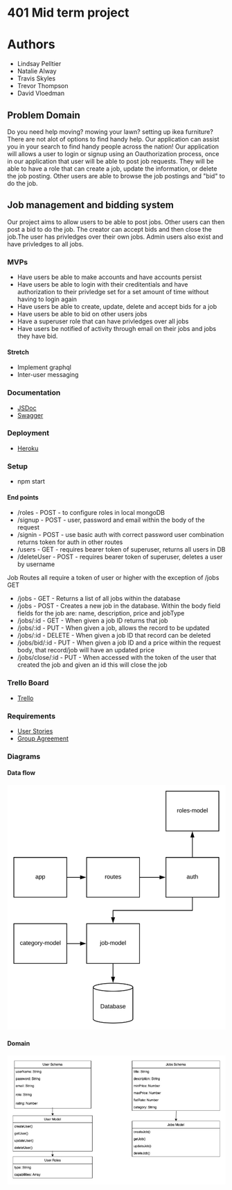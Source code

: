 # 401 Mid term project

# Authors 

- Lindsay Pelltier
- Natalie Alway
- Travis Skyles 
- Trevor Thompson
- David Vloedman

## Problem Domain
Do you need help moving? mowing your lawn? setting up ikea furniture? There are not alot of options to find handy help. Our application can assist you in your search to find handy people across the nation! Our application will allows a user to login or signup using an Oauthorization process, once in our application that user will be able to post job requests. They will be able to have a role that can create a job, update the information, or delete the job posting. Other users are able to browse the job postings and "bid" to do the job.

## Job management and bidding system

Our project aims to allow users to be able to post jobs. Other users can then post a bid to do the job.
The creator can accept bids and then close the job.The user has privledges over their own jobs. Admin users 
also exist and have privledges to all jobs.

### MVPs

* Have users be able to make accounts and have accounts persist
* Have users be able to login with their creditentials and have authorization to their privledge set
for a set amount of time without having to login again
* Have users be able to create, update, delete and accept bids for a job
* Have users be able to bid on other users jobs
* Have a superuser role that can have privledges over all jobs
* Have users be notified of activity through email on their jobs and jobs they have bid.

#### Stretch

* Implement graphql 
* Inter-user messaging

### Documentation

* [JSDoc](https://can-u.herokuapp.com/docs)
* [Swagger](https://can-u.herokuapp.com/api-docs)

### Deployment

* [Heroku](https://can-u.herokuapp.com/)

### Setup 

* npm start

#### End points

* /roles - POST - to configure roles in local mongoDB
* /signup - POST - user, password and email within the body of the request
* /signin - POST - use basic auth with correct password user combination returns token for auth in other routes
* /users - GET - requires bearer token of superuser, returns all users in DB
* /deleteUser - POST - requires bearer token of superuser, deletes a user by username

Job Routes all require a token of user or higher with the exception of /jobs GET

* /jobs - GET - Returns a list of all jobs within the database
* /jobs - POST - Creates a new job in the database. Within the body field fields for the job are: name, description, price and jobType
* /jobs/:id - GET - When given a job ID returns that job
* /jobs/:id - PUT - When given a job, allows the record to be updated
* /jobs/:id - DELETE - When given a job ID that record can be deleted
* /jobs/bid/:id - PUT - When given a job ID and a price within the request body, that record/job will have an updated price
* /jobs/close/:id - PUT - When accessed with the token of the user that created the job and given an id this will close the job 

### Trello Board

* [Trello](https://trello.com/b/dom2QnVY/projectone)

### Requirements

* [User Stories](https://github.com/Apprenti-401-ProjectOne/ProjectOne/blob/dev/readmeDocs/requirements.md)
* [Group Agreement](https://github.com/Apprenti-401-ProjectOne/ProjectOne/blob/dev/readmeDocs/groupAgreement.md)

### Diagrams

#### Data flow
![](./readmeDocs/jobApp.svg)

#### Domain 
![](./readmeDocs/domain.jpg)
